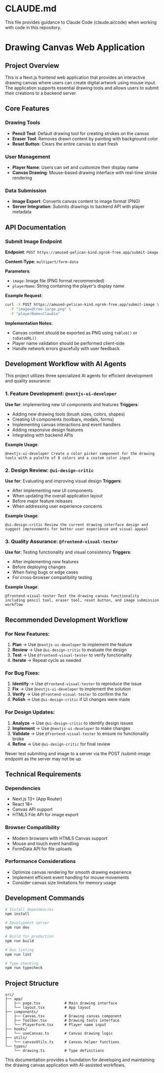 # CLAUDE.md

This file provides guidance to Claude Code (claude.ai/code) when working with code in this repository.

# Drawing Canvas Web Application

## Project Overview

This is a Next.js frontend web application that provides an interactive drawing canvas where users can create digital artwork using mouse input. The application supports essential drawing tools and allows users to submit their creations to a backend server.

## Core Features

### Drawing Tools
- **Pencil Tool**: Default drawing tool for creating strokes on the canvas
- **Eraser Tool**: Removes drawn content by painting with background color
- **Reset Button**: Clears the entire canvas to start fresh

### User Management
- **Player Name**: Users can set and customize their display name
- **Canvas Drawing**: Mouse-based drawing interface with real-time stroke rendering

### Data Submission
- **Image Export**: Converts canvas content to image format (PNG)
- **Server Integration**: Submits drawings to backend API with player metadata

## API Documentation

### Submit Image Endpoint

**Endpoint**: `POST https://amused-pelican-kind.ngrok-free.app/submit-image`

**Content-Type**: `multipart/form-data`

**Parameters**:
- `image`: Image file (PNG format recommended)
- `playerName`: String containing the player's display name

**Example Request**:
```bash
curl -X POST https://amused-pelican-kind.ngrok-free.app/submit-image \
  -F "image=@tree-large.png" \
  -F "playerName=Claudio"
```

**Implementation Notes**:
- Canvas content should be exported as PNG using `toBlob()` or `toDataURL()`
- Player name validation should be performed client-side
- Handle network errors gracefully with user feedback

## Development Workflow with AI Agents

This project utilizes three specialized AI agents for efficient development and quality assurance:

### 1. Feature Development: `@nextjs-ui-developer`
**Use for**: Implementing new UI components and features
**Triggers**:
- Adding new drawing tools (brush sizes, colors, shapes)
- Creating UI components (toolbars, modals, forms)
- Implementing canvas interactions and event handlers
- Adding responsive design features
- Integrating with backend APIs

**Example Usage**:
```
@nextjs-ui-developer Create a color picker component for the drawing tools with a palette of 8 colors and a custom color input
```

### 2. Design Review: `@ui-design-critic`
**Use for**: Evaluating and improving visual design
**Triggers**:
- After implementing new UI components
- When updating the overall application layout
- Before major feature releases
- When addressing user experience concerns

**Example Usage**:
```
@ui-design-critic Review the current drawing interface design and suggest improvements for better user experience and visual appeal
```

### 3. Quality Assurance: `@frontend-visual-tester`
**Use for**: Testing functionality and visual consistency
**Triggers**:
- After implementing new features
- Before deploying changes
- When fixing bugs or edge cases
- For cross-browser compatibility testing

**Example Usage**:
```
@frontend-visual-tester Test the drawing canvas functionality including pencil tool, eraser tool, reset button, and image submission workflow
```

## Recommended Development Workflow

### For New Features:
1. **Plan** → Use `@nextjs-ui-developer` to implement the feature
2. **Review** → Use `@ui-design-critic` to evaluate the design
3. **Test** → Use `@frontend-visual-tester` to verify functionality
4. **Iterate** → Repeat cycle as needed

### For Bug Fixes:
1. **Identify** → Use `@frontend-visual-tester` to reproduce the issue
2. **Fix** → Use `@nextjs-ui-developer` to implement the solution
3. **Verify** → Use `@frontend-visual-tester` to confirm the fix
4. **Polish** → Use `@ui-design-critic` if UI changes were made

### For Design Updates:
1. **Analyze** → Use `@ui-design-critic` to identify design issues
2. **Implement** → Use `@nextjs-ui-developer` to make changes
3. **Validate** → Use `@frontend-visual-tester` to ensure no functionality broke
4. **Refine** → Use `@ui-design-critic` for final review

Never test submiting and image to a server via the POST /submit-image endpoint as the server may not be up.

## Technical Requirements

### Dependencies
- Next.js 13+ (App Router)
- React 18+
- Canvas API support
- HTML5 File API for image export

### Browser Compatibility
- Modern browsers with HTML5 Canvas support
- Mouse and touch event handling
- FormData API for file uploads

### Performance Considerations
- Optimize canvas rendering for smooth drawing experience
- Implement efficient event handling for mouse movements
- Consider canvas size limitations for memory usage

## Development Commands

```bash
# Install dependencies
npm install

# Development server
npm run dev

# Build for production
npm run build

# Run linting
npm run lint

# Type checking
npm run typecheck
```

## Project Structure

```
src/
├── app/
│   ├── page.tsx           # Main drawing interface
│   └── layout.tsx         # App layout
├── components/
│   ├── Canvas.tsx         # Drawing canvas component
│   ├── Toolbar.tsx        # Drawing tools interface
│   └── PlayerForm.tsx     # Player name input
├── hooks/
│   └── useCanvas.ts       # Canvas drawing logic
├── utils/
│   └── canvasUtils.ts     # Canvas helper functions
└── types/
    └── drawing.ts         # Type definitions
```

This documentation provides a foundation for developing and maintaining the drawing canvas application with AI-assisted workflows.